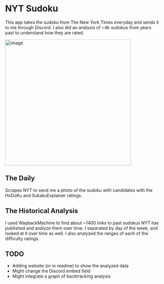 # NYT Sudoku

This app takes the sudoku from The New York Times everyday and sends it to me through Discord. I also did an analysis of ~4k sudokus from years past to understand how they are rated.

<img width="408" alt="image" src="https://github.com/ibrahimmudassar/NYT-Sudoku/assets/22484328/3b70b14f-8e1b-427b-81ce-8cb81a2cddc7">


## The Daily
Scrapes NYT to send me a photo of the sudoku with candidates with the HoDoKu and SukakuExplainer ratings.

## The Historical Analysis
I used WaybackMachine to find about ~1400 links to past sudokus NYT has published and analyze them over time. I separated by day of the week, and looked at it over time as well. I also analyzed the ranges of each of the difficulty ratings.

## TODO
- Adding website (or in readme) to show the analyzed data
- Might change the Discord embed field
- Might integrate a graph of backtracking analysis

